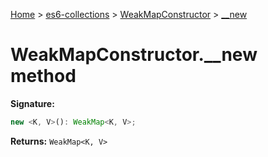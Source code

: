 [Home](./index) &gt; [es6-collections](./es6-collections.md) &gt; [WeakMapConstructor](./es6-collections.weakmapconstructor.md) &gt; [\_\_new](./es6-collections.weakmapconstructor.__new.md)

# WeakMapConstructor.\_\_new method


**Signature:**
```javascript
new <K, V>(): WeakMap<K, V>;
```
**Returns:** `WeakMap<K, V>`

